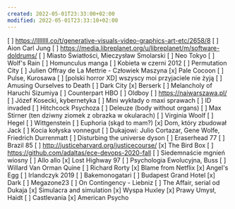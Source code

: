 ```yaml
---
created: 2022-05-01T23:33:00+02:00
modified: 2022-05-01T23:33:10+02:00
---
```


[ ] https://llllllll.co/t/generative-visuals-video-graphics-art-etc/2658/8
[ ] Aion Carl Jung
[ ] https://media.libreplanet.org/u/libreplanet/m/software-doldrums/
[ ] Miasto Światłości, Mieczysław Smolarski
[ ] Neo Tokyo
[ ] Wolf's Rain
[ ] Homunculus manga
[ ] Kobieta w czerni 2012
[ ] Permutation City
[ ] Julien Offray de La Mettrie - Człowiek Maszyna 
[x] Pale Cocoon
[ ] Pulse, Kurosawa
[ ] [polski horror XD] wszyscy moi przyjaciele nie żyją
[ ] Amusing Ourselves to Death
[ ] Dark City
[x] Berserk
[ ] Melancholy of Haruchi Sizumiya
[ ] Counterpart HBO 
[ ] Oldboy
[ ] https://naiwarszawa.pl/
[ ] Józef Kosecki, kybernetyka
[ ] Mini wykłady o maxi sprawach
[ ] ID invaded
[ ] Hitchcock Psychoza
[ ] Deleuze (body without organs)
[ ] Max Stirner (ten dziwny ziomek z obrazka w okularach) 
[ ] Virginia Woolf
[ ] Hegel
[ ] Wittgenstein
[ ] Euphoria (skąd to mam?) 
[x] Dom, który zbudował Jack 
[ ] Kocia kołyska vonnegut
[ ] Dukajowi: Julio Cortazar, Gene Wolfe, Friedrich Durrenmatt
[ ] Disturbing the universe dyson
[ ] Eraserhead 77
[ ] Brazil 85
[ ] http://justiceharvard.org/justicecourse/
[x] The Bird Box
[ ] https://github.com/adaltas/ece-devops-2020-fall
[ ] Siedemnaście mgnień wiosny
[ ] Allo allo
[x] Lost Highway 97
[ ] Psychologia Ewolucyjna, Buss
[ ] Willard Van Orman Quine 
[ ] Richard Rorty
[x] Blame from Netflix
[x] Angel's Egg
[ ] Irlandczyk 2019
[ ] Bakemonogatari 
[ ] Budapest Grand Hotel
[x] Dark
[ ] Megazone23
[ ] On Contingency - Liebniz
[ ] The Affair, serial od Dukaja 
[x] Simulacra and simulation
[x] Wyspa Huxley
[x] Prawy Umysł, Haidt
[ ] Castlevania
[x] American Psycho
